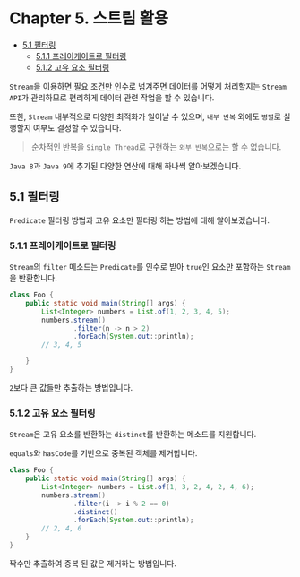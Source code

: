 # Chapter 5. 스트림 활용

- [5.1 필터링](https://github.com/jojiapp/TIL/blob/master/java/Modern_Java_in_Action/part_2_함수형_데이터_처리/Chapter_5_스트림_활용.md#51-필터링)
    - [5.1.1 프레이케이트로 필터링](https://github.com/jojiapp/TIL/blob/master/java/Modern_Java_in_Action/part_2_함수형_데이터_처리/Chapter_5_스트림_활용.md#511-프레이케이트로-필터링)
    - [5.1.2 고유 요소 필터링](https://github.com/jojiapp/TIL/blob/master/java/Modern_Java_in_Action/part_2_함수형_데이터_처리/Chapter_5_스트림_활용.md#512-고유-요소-필터링)

`Stream`을 이용하면 필요 조건만 인수로 넘겨주면 데이터를 어떻게 처리할지는 `Stream API`가 관리하므로 편리하게 데이터 관련 작업을 할 수 있습니다.

또한, `Stream` 내부적으로 다양한 최적화가 일어날 수 있으며, `내부 반복` 외에도 `병렬`로 실행할지 여부도 결정할 수 있습니다.

> 순차적인 반복을 `Single Thread`로 구현하는 `외부 반복`으로는 할 수 없습니다.

`Java 8`과 `Java 9`에 추가된 다양한 연산에 대해 하나씩 알아보겠습니다.

## 5.1 필터링

`Predicate` 필터링 방법과 고유 요소만 필터링 하는 방법에 대해 알아보겠습니다.

### 5.1.1 프레이케이트로 필터링

`Stream`의 `filter` 메소드는 `Predicate`를 인수로 받아 `true`인 요소만 포함하는 `Stream`을 반환합니다.

```java
class Foo {
    public static void main(String[] args) {
        List<Integer> numbers = List.of(1, 2, 3, 4, 5);
        numbers.stream()
                .filter(n -> n > 2)
                .forEach(System.out::println);
        // 3, 4, 5

    }
}
```

`2`보다 큰 값들만 추출하는 방법입니다.

### 5.1.2 고유 요소 필터링

`Stream`은 고유 요소를 반환하는 `distinct`를 반환하는 메소드를 지원합니다.

`equals`와 `hasCode`를 기반으로 중복된 객체를 제거합니다.

```java
class Foo {
    public static void main(String[] args) {
        List<Integer> numbers = List.of(1, 3, 2, 4, 2, 4, 6);
        numbers.stream()
                .filter(i -> i % 2 == 0)
                .distinct()
                .forEach(System.out::println);
        // 2, 4, 6
    }
}
```

짝수만 추출하여 중복 된 값은 제거하는 방법입니다.

